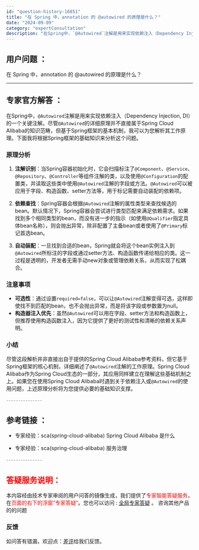```yaml
---
id: "question-history-16851"
title: "在 Spring 中，annotation 的 @autowired 的原理是什么？"
date: "2024-09-09"
category: "expertConsultation"
description: "在Spring中，`@Autowired`注解是用来实现依赖注入（Dependency Injection, DI）的一个关键注解。尽管`@Autowired`的详细原理并不直接属于Spring Cloud Alibaba的知识范畴，但基于Spring框架的基本机制，我可以为您解析其工作原理。下面我"
---
```


## 用户问题 ： 
 在 Spring 中，annotation 的 @autowired 的原理是什么？  

---------------
## 专家官方解答 ：

在Spring中，`@Autowired`注解是用来实现依赖注入（Dependency Injection, DI）的一个关键注解。尽管`@Autowired`的详细原理并不直接属于Spring Cloud Alibaba的知识范畴，但基于Spring框架的基本机制，我可以为您解析其工作原理。下面我将根据Spring框架的基础知识来分析这个问题。

### 原理分析

1. **注解识别**：当Spring容器初始化时，它会扫描标注了`@Component`、`@Service`、`@Repository`、`@Controller`等组件注解的类，以及使用`@Configuration`的配置类，并读取这些类中使用`@Autowired`注解的字段或方法。`@Autowired`可以被应用于字段、构造函数、setter方法等，用于标记需要自动装配的依赖项。

2. **依赖查找**：Spring容器会根据`@Autowired`注解的属性类型来查找候选的bean。默认情况下，Spring容器会尝试进行类型匹配来满足依赖需求。如果找到多个相同类型的bean，而没有进一步的指示（如使用`@Qualifier`指定具体bean名称），则会抛出异常，除非配置了主备bean或者使用了`@Primary`标记首选bean。

3. **自动装配**：一旦找到合适的bean，Spring就会将这个bean实例注入到`@Autowired`所标注的字段或通过setter方法、构造函数传递给相应的类。这一过程是透明的，开发者无需手动new对象或管理依赖关系，从而实现了松耦合。

### 注意事项

- **可选性**：通过设置`required=false`，可以让`@Autowired`注解变得可选，这样即使找不到匹配的bean，也不会抛出异常，而是将该字段或参数置为null。
- **构造器注入优先**：虽然`@Autowired`可以用在字段、setter方法和构造函数上，但推荐使用构造函数注入，因为它提供了更好的测试性和清晰的依赖关系声明。

### 小结

尽管这段解析并非直接出自于提供的Spring Cloud Alibaba参考资料，但它基于Spring框架的核心机制，详细阐述了`@Autowired`注解的工作原理。Spring Cloud Alibaba作为Spring Cloud生态的一部分，其应用同样建立在理解这些基础机制之上。如果您在使用Spring Cloud Alibaba时遇到关于依赖注入或`@Autowired`的使用问题，上述原理分析将为您提供必要的基础知识支撑。


<font color="#949494">---------------</font> 


## 参考链接 ：

* 专家经验：sca(spring-cloud-alibaba) Spring Cloud Alibaba 是什么 
 
 * 专家经验：sca(spring-cloud-alibaba) 服务治理 


 <font color="#949494">---------------</font> 
 


## <font color="#FF0000">答疑服务说明：</font> 

本内容经由技术专家审阅的用户问答的镜像生成，我们提供了<font color="#FF0000">专家智能答疑服务</font>，在<font color="#FF0000">页面的右下的浮窗”专家答疑“</font>。您也可以访问 : [全局专家答疑](https://answer.opensource.alibaba.com/docs/intro) 。 咨询其他产品的的问题

### 反馈
如问答有错漏，欢迎点：[差评](https://ai.nacos.io/user/feedbackByEnhancerGradePOJOID?enhancerGradePOJOId=16870)给我们反馈。
